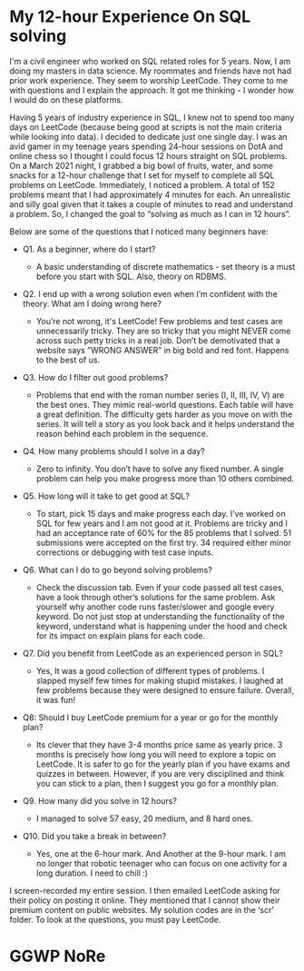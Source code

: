 # My 12-hour Experience On SQL solving

I'm a civil engineer who worked on SQL related roles for 5 years. Now, I am doing my masters in data science. My roommates and friends have not had prior work experience. They seem to worship LeetCode. They come to me with questions and I explain the approach. It got me thinking - I wonder how I would do on these platforms.

Having 5 years of industry experience in SQL, I knew not to spend too many days on LeetCode (because being good at scripts is not the main criteria while looking into data). I decided to dedicate just one single day. I was an avid gamer in my teenage years spending 24-hour sessions on DotA and online chess so I thought I could focus 12 hours straight on SQL problems. On a March 2021 night, I grabbed a big bowl of fruits, water, and some snacks for a 12-hour challenge that I set for myself to complete all SQL problems on LeetCode. Immediately, I noticed a problem. A total of 152 problems meant that I had approximately 4 minutes for each. An unrealistic and silly goal given that it takes a couple of minutes to read and understand a problem. So, I changed the goal to “solving as much as I can in 12 hours”.

Below are some of the questions that I noticed many beginners have:

- Q1. As a beginner, where do I start?
  - A basic understanding of discrete mathematics - set theory is a must before you start with SQL. Also, theory on RDBMS.

- Q2. I end up with a wrong solution even when I’m confident with the theory. What am I doing wrong here?
  -   You’re not wrong, it's LeetCode! Few problems and test cases are unnecessarily tricky. They are so tricky that you might NEVER come across such petty tricks in a real job. Don’t be demotivated that a website says ”WRONG ANSWER” in big bold and red font. Happens to the best of us.

- Q3. How do I filter out good problems?
  - Problems that end with the roman number series (I, II, III, IV, V) are the best ones. They mimic real-world questions. Each table will have a great definition. The difficulty gets harder as you move on with the series. It will tell a story as you look back and it helps understand the reason behind each problem in the sequence.

- Q4. How many problems should I solve in a day?
  - Zero to infinity. You don’t have to solve any fixed number. A single problem can help you make progress more than 10 others combined.

- Q5. How long will it take to get good at SQL?
  - To start, pick 15 days and make progress each day. I’ve worked on SQL for few years and I am not good at it. Problems are tricky and I had an acceptance rate of 60% for the 85 problems that I solved. 51 submissions were accepted on the first try. 34 required either minor corrections or debugging with test case inputs.

- Q6. What can I do to go beyond solving problems?
  - Check the discussion tab. Even if your code passed all test cases, have a look through other’s solutions for the same problem. Ask yourself why another code runs faster/slower and google every keyword. Do not just stop at understanding the functionality of the keyword, understand what is happening under the hood and check for its impact on explain plans for each code.

- Q7. Did you benefit from LeetCode as an experienced person in SQL?
  - Yes, It was a good collection of different types of problems. I slapped myself few times for making stupid mistakes. I laughed at few problems because they were designed to ensure failure. Overall, it was fun!

- Q8: Should I buy LeetCode premium for a year or go for the monthly plan?
  - Its clever that they have 3-4 months price same as yearly price. 3 months is precisely how long you will need to explore a topic on LeetCode. It is safer to go for the yearly plan if you have exams and quizzes in between. However, if you are very disciplined and think you can stick to a plan, then I suggest you go for a monthly plan.

- Q9. How many did you solve in 12 hours?
  - I managed to solve 57 easy, 20 medium, and 8 hard ones.

- Q10. Did you take a break in between?
  - Yes, one at the 6-hour mark. And Another at the 9-hour mark. I am no longer that robotic teenager who can focus on one activity for a long duration. I need to chill :)

I screen-recorded my entire session. I then emailed LeetCode asking for their policy on posting it online. They mentioned that I cannot show their premium content on public websites. My solution codes are in the ‘scr’ folder. To look at the questions, you must pay LeetCode. 

# GGWP NoRe
